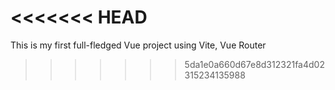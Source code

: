 <<<<<<< HEAD
=======
This is my first full-fledged Vue project using Vite, Vue Router
>>>>>>> 5da1e0a660d67e8d312321fa4d02315234135988
